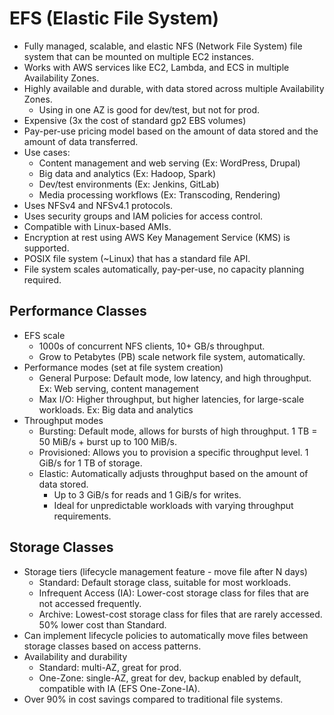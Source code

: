 # EFS (Elastic File System)

- Fully managed, scalable, and elastic NFS (Network File System) file system that can be mounted on multiple EC2 instances.
- Works with AWS services like EC2, Lambda, and ECS in multiple Availability Zones.
- Highly available and durable, with data stored across multiple Availability Zones.
  - Using in one AZ is good for dev/test, but not for prod.
- Expensive (3x the cost of standard gp2 EBS volumes)
- Pay-per-use pricing model based on the amount of data stored and the amount of data transferred.
- Use cases:
  - Content management and web serving (Ex: WordPress, Drupal)
  - Big data and analytics (Ex: Hadoop, Spark)
  - Dev/test environments (Ex: Jenkins, GitLab)
  - Media processing workflows (Ex: Transcoding, Rendering)
- Uses NFSv4 and NFSv4.1 protocols.
- Uses security groups and IAM policies for access control.
- Compatible with Linux-based AMIs.
- Encryption at rest using AWS Key Management Service (KMS) is supported.
- POSIX file system (~Linux) that has a standard file API.
- File system scales automatically, pay-per-use, no capacity planning required.

## Performance Classes

- EFS scale
  - 1000s of concurrent NFS clients, 10+ GB/s throughput.
  - Grow to Petabytes (PB) scale network file system, automatically.
- Performance modes (set at file system creation)
  - General Purpose: Default mode, low latency, and high throughput. Ex: Web serving, content management
  - Max I/O: Higher throughput, but higher latencies, for large-scale workloads. Ex: Big data and analytics
- Throughput modes
  - Bursting: Default mode, allows for bursts of high throughput. 1 TB = 50 MiB/s + burst up to 100 MiB/s.
  - Provisioned: Allows you to provision a specific throughput level. 1 GiB/s for 1 TB of storage.
  - Elastic: Automatically adjusts throughput based on the amount of data stored.
    - Up to 3 GiB/s for reads and 1 GiB/s for writes.
    - Ideal for unpredictable workloads with varying throughput requirements.

## Storage Classes

- Storage tiers (lifecycle management feature - move file after N days)
  - Standard: Default storage class, suitable for most workloads.
  - Infrequent Access (IA): Lower-cost storage class for files that are not accessed frequently.
  - Archive: Lowest-cost storage class for files that are rarely accessed. 50% lower cost than Standard.
- Can implement lifecycle policies to automatically move files between storage classes based on access patterns.
- Availability and durability
  - Standard: multi-AZ, great for prod.
  - One-Zone: single-AZ, great for dev, backup enabled by default, compatible with IA (EFS One-Zone-IA).
- Over 90% in cost savings compared to traditional file systems.
